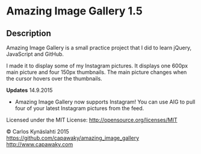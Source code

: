 # Amazing Image Gallery 1.5
## Description
Amazing Image Gallery is a small practice project that I did to learn jQuery, JavaScript and GitHub. 

I made it to display some of my Instagram pictures. It displays one 600px main picture and four 150px thumbnails. The main picture changes when the cursor hovers over the thumbnails.

**Updates**
14.9.2015
- Amazing Image Gallery now supports Instagram! You can use AIG to pull four of your latest Instagram pictures from the feed.

Licensed under the MIT License:
http://opensource.org/licenses/MIT

© Carlos Kynäslahti 2015
https://github.com/capawaky/amazing_image_gallery
http://www.capawaky.com
